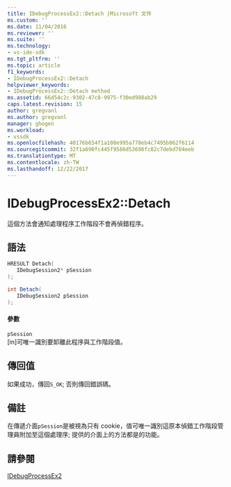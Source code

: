 ```yaml
---
title: IDebugProcessEx2::Detach |Microsoft 文件
ms.custom: ''
ms.date: 11/04/2016
ms.reviewer: ''
ms.suite: ''
ms.technology:
- vs-ide-sdk
ms.tgt_pltfrm: ''
ms.topic: article
f1_keywords:
- IDebugProcessEx2::Detach
helpviewer_keywords:
- IDebugProcessEx2::Detach method
ms.assetid: 66d54c2c-9302-47c8-9975-f30ed988ab29
caps.latest.revision: 15
author: gregvanl
ms.author: gregvanl
manager: ghogen
ms.workload:
- vssdk
ms.openlocfilehash: 40176b654f1a108e995a778eb4c7495b062f6114
ms.sourcegitcommit: 32f1a690fc445f9586d53698fc82c7debd784eeb
ms.translationtype: MT
ms.contentlocale: zh-TW
ms.lasthandoff: 12/22/2017
---
```

# <a name="idebugprocessex2detach"></a>IDebugProcessEx2::Detach
這個方法會通知處理程序工作階段不會再偵錯程序。  
  
## <a name="syntax"></a>語法  
  
```cpp  
HRESULT Detach(   
   IDebugSession2* pSession  
);  
```  
  
```csharp  
int Detach(  
   IDebugSession2 pSession  
);  
```  
  
#### <a name="parameters"></a>參數  
 `pSession`  
 [in]可唯一識別要卸離此程序與工作階段值。  
  
## <a name="return-value"></a>傳回值  
 如果成功，傳回`S_OK`; 否則傳回錯誤碼。  
  
## <a name="remarks"></a>備註  
 在傳遞介面`pSession`是被視為只有 cookie，值可唯一識別這原本偵錯工作階段管理員附加至這個處理序; 提供的介面上的方法都是的功能。  
  
## <a name="see-also"></a>請參閱  
 [IDebugProcessEx2](../../../extensibility/debugger/reference/idebugprocessex2.md)